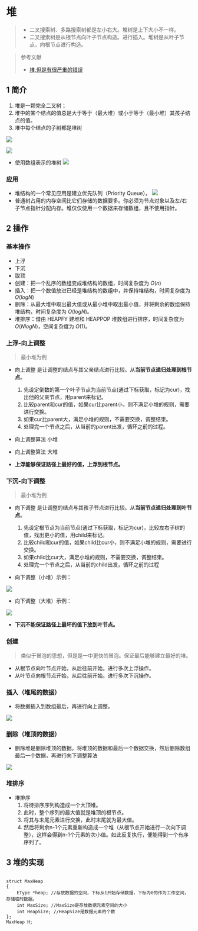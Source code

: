 # 堆
> * 二叉搜索树、多路搜索树都是左小右大。堆树是上下大小不一样。
> * 二叉搜索树是从根节点向叶子节点构造。进行插入。堆树是从叶子节点，向根节点进行构造。

> 参考文献
> * [堆,但是有很严重的错误](https://blog.csdn.net/qq_34270874/article/details/113091364)


## 1 简介

1. 堆是一颗完全二叉树；
2. 堆中的某个结点的值总是大于等于（最大堆）或小于等于（最小堆）其孩子结点的值。
3. 堆中每个结点的子树都是堆树

![](image/2021-03-13-15-23-14.png)

![](image/2021-03-13-15-23-24.png)

* 使用数组表示的堆树
![](image/2021-03-13-15-31-06.png)

### 应用

* 堆结构的一个常见应用是建立优先队列（Priority Queue）。
![](image/2021-03-13-15-25-15.png)
* 普通树占用的内存空间比它们存储的数据要多。你必须为节点对象以及左/右子节点指针分配内存。堆仅仅使用一个数据来存储数组，且不使用指针。


## 2 操作
### 基本操作
* 上浮
* 下沉
* 取顶
* 创建：把一个乱序的数组变成堆结构的数组，时间复杂度为 $O(n)$
* 插入：把一个数值放进已经是堆结构的数组中，并保持堆结构，时间复杂度为 $O(log N)$
* 删除：从最大堆中取出最大值或从最小堆中取出最小值，并将剩余的数组保持堆结构，时间复杂度为 $O(log N)$。
* 堆排序：借由 HEAPFY 建堆和 HEAPPOP 堆数组进行排序，时间复杂度为$O(N log N)$，空间复杂度为 $O(1)$。

### 上浮-向上调整
> 最小堆为例

* 向上调整 是让调整的结点与其父亲结点进行比较。从**当前节点递归处理到根节点**。
    1. 先设定倒数的第一个叶子节点为当前节点(通过下标获取，标记为cur)，找出他的父亲节点，用parent来标记。
    2. 比较parent和cur的值，如果cur比parent小，则不满足小堆的规则，需要进行交换。
    3. 如果cur比parent大，满足小堆的规则，不需要交换，调整结束。
    4. 处理完一个节点之后，从当前的parent出发，循环之前的过程。

* 向上调整算法 小堆
* 向上调整算法 大堆
* **上浮能够保证路径上最好的值，上浮到根节点。**


### 下沉-向下调整
> 最小堆为例

* 向下调整 是让调整的结点与其孩子节点进行比较。从**当前节点递归处理到叶节点**。
  1. 先设定根节点为当前节点(通过下标获取，标记为cur)，比较左右子树的值，找出更小的值，用child来标记。
  2. 比较child和cur的值，如果child比cur小，则不满足小堆的规则，需要进行交换。
  3. 如果child比cur大，满足小堆的规则，不需要交换，调整结束。
  4. 处理完一个节点之后，从当前的child出发，循环之前的过程

* 向下调整（小堆）示例：

![](image/2021-03-13-15-43-40.png)

* 向下调整（大堆）示例：

![](image/2021-03-13-15-43-53.png)

* **下沉不能保证路径上最坏的值下放到叶节点。**


### 创建

> 类似于冒泡的思想，但是是一中更快的冒泡。保证最后能够建立最好的堆。

* 从根节点向叶节点开始，从后往前开始。进行多次上浮操作。
* 从叶节点向根节点开始，从后往前开始。进行多次下沉操作。


### 插入（堆尾的数据）

* 将数据插入到数组最后，再进行向上调整。

![](image/2021-03-13-16-12-10.png)


### 删除（堆顶的数据）

* 删除堆是删除堆顶的数据。将堆顶的数据和最后一个数据交换，然后删除数组最后一个数据，再进行向下调整算法

![](image/2021-03-13-17-02-40.png)

### 堆排序
* 堆排序
  1. 将待排序序列构造成一个大顶堆。
  2. 此时，整个序列的最大值就是堆顶的根节点。
  3. 将其与末尾元素进行交换，此时末尾就为最大值。
  4. 然后将剩余n-1个元素重新构造成一个堆（从根节点开始进行一次向下调整），这样会得到n-1个元素的次小值。如此反复执行，便能得到一个有序序列了。

## 3 堆的实现

```

struct MaxHeap
{
    EType *heap; //存放数据的空间，下标从1开始存储数据，下标为0的作为工作空间，存储临时数据。
    int MaxSize; //MaxSize是存放数据元素空间的大小
    int HeapSize; //HeapSize是数据元素的个数
};
MaxHeap H;
```


